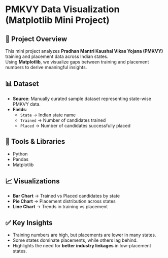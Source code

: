 # PMKVY Data Visualization (Matplotlib Mini Project)

## 📌 Project Overview
This mini project analyzes **Pradhan Mantri Kaushal Vikas Yojana (PMKVY)** training and placement data across Indian states.  
Using **Matplotlib**, we visualize gaps between training and placement numbers to derive meaningful insights.  

## 📊 Dataset
- **Source**: Manually curated sample dataset representing state-wise PMKVY data.
- **Fields**:
  - `State` → Indian state name
  - `Trained` → Number of candidates trained
  - `Placed` → Number of candidates successfully placed

## 🔧 Tools & Libraries
- Python
- Pandas
- Matplotlib

## 📈 Visualizations
- **Bar Chart** → Trained vs Placed candidates by state  
- **Pie Chart** → Placement distribution across states  
- **Line Chart** → Trends in training vs placement  

## ✅ Key Insights
- Training numbers are high, but placements are lower in many states.  
- Some states dominate placements, while others lag behind.  
- Highlights the need for **better industry linkages** in low-placement states.  

